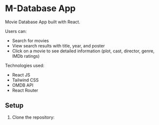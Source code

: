 # M-Database App

Movie Database App built with React.  

Users can:
- Search for movies
- View search results with title, year, and poster
- Click on a movie to see detailed information (plot, cast, director, genre, IMDb ratings)

Technologies used:
- React JS
- Tailwind CSS
- OMDB API
- React Router

## Setup
1. Clone the repository:
